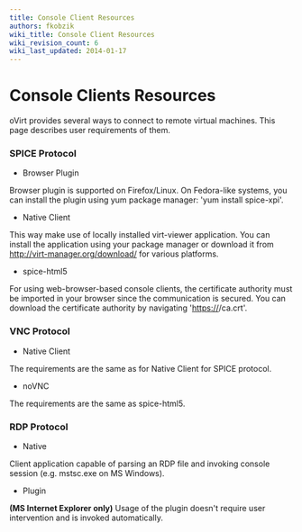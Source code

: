 ```yaml
---
title: Console Client Resources
authors: fkobzik
wiki_title: Console Client Resources
wiki_revision_count: 6
wiki_last_updated: 2014-01-17
---
```


# Console Clients Resources

oVirt provides several ways to connect to remote virtual machines. This page describes user requirements of them.

### SPICE Protocol

*   Browser Plugin

Browser plugin is supported on Firefox/Linux. On Fedora-like systems, you can install the plugin using yum package manager: 'yum install spice-xpi'.

*   Native Client

This way make use of locally installed virt-viewer application. You can install the application using your package manager or download it from <http://virt-manager.org/download/> for various platforms.

*   spice-html5

For using web-browser-based console clients, the certificate authority must be imported in your browser since the communication is secured. You can download the certificate authority by navigating '<https://><your engine address>/ca.crt'.

### VNC Protocol

*   Native Client

The requirements are the same as for Native Client for SPICE protocol.

*   noVNC

The requirements are the same as spice-html5.

### RDP Protocol

*   Native

Client application capable of parsing an RDP file and invoking console session (e.g. mstsc.exe on MS Windows).

*   Plugin

<b>(MS Internet Explorer only)</b> Usage of the plugin doesn't require user intervention and is invoked automatically.
